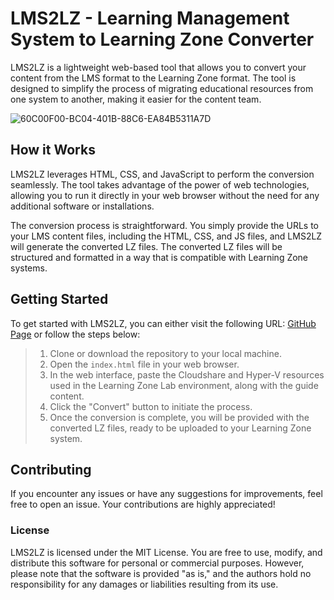# LMS2LZ - Learning Management System to Learning Zone Converter

LMS2LZ is a lightweight web-based tool that allows you to convert your content from the LMS format to the Learning Zone format. The tool is designed to simplify the process of migrating educational resources from one system to another, making it easier for the content team.

  ![60C00F00-BC04-401B-88C6-EA84B5311A7D](https://github.com/Jagjeet-Dhuna/LMS2LZ/assets/48265165/c50e07e7-2f1c-4816-bb57-3ac74a12503f)

## How it Works

LMS2LZ leverages HTML, CSS, and JavaScript to perform the conversion seamlessly. The tool takes advantage of the power of web technologies, allowing you to run it directly in your web browser without the need for any additional software or installations.

The conversion process is straightforward. You simply provide the URLs to your LMS content files, including the HTML, CSS, and JS files, and LMS2LZ will generate the converted LZ files. The converted LZ files will be structured and formatted in a way that is compatible with Learning Zone systems.

## Getting Started

To get started with LMS2LZ, you can either visit the following URL: [GitHub Page](https://jagjeet-dhuna.github.io/LMS2LZ/) or follow the steps below:

> 1. Clone or download the repository to your local machine.
> 2. Open the `index.html` file in your web browser.
> 3. In the web interface, paste the Cloudshare and Hyper-V resources used in the Learning Zone Lab environment, along with the guide content.
> 4. Click the "Convert" button to initiate the process.
> 5. Once the conversion is complete, you will be provided with the converted LZ files, ready to be uploaded to your Learning Zone system.

## Contributing

If you encounter any issues or have any suggestions for improvements, feel free to open an issue. Your contributions are highly appreciated!

### License

LMS2LZ is licensed under the MIT License. You are free to use, modify, and distribute this software for personal or commercial purposes. However, please note that the software is provided "as is," and the authors hold no responsibility for any damages or liabilities resulting from its use.
